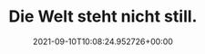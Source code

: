 ---
date: '2021-09-10T10:08:24.952726+00:00'
found_at: '2014-12-14'
found_url: https://www.maggi.de/ueber-maggi/heute
title: Die Welt steht nicht still.
---